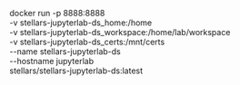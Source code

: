 docker run -p 8888:8888 \
 -v stellars-jupyterlab-ds_home:/home \
 -v stellars-jupyterlab-ds_workspace:/home/lab/workspace \
 -v stellars-jupyterlab-ds_certs:/mnt/certs \
 --name stellars-jupyterlab-ds \
 --hostname jupyterlab \
 stellars/stellars-jupyterlab-ds:latest